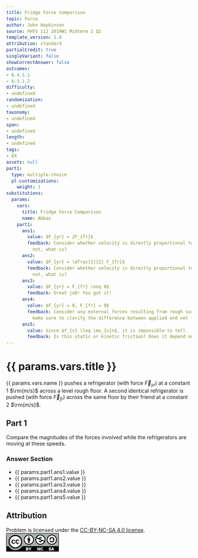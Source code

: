 ```yaml
---
title: Fridge Force Comparison
topic: Force
author: John Hopkinson
source: PHYS 112 2019W1 Midterm 2 Q2
template_version: 1.4
attribution: standard
partialCredit: true
singleVariant: false
showCorrectAnswer: false
outcomes:
- 6.4.1.1
- 6.5.1.2
difficulty:
- undefined
randomization:
- undefined
taxonomy:
- undefined
span:
- undefined
length:
- undefined
tags:
- EX
assets: null
part1:
  type: multiple-choice
  pl-customizations:
    weight: 1
substitutions:
  params:
    vars:
      title: Fridge Force Comparison
      name: Abbas
    part1:
      ans1:
        value: $F_{yr} = 2F_{fr}$
        feedback: Consider whether velocity is directly proportional to force! If
          not, what is?
      ans2:
        value: $F_{yr} = \dfrac{1}{2} F_{fr}$
        feedback: Consider whether velocity is directly proportional to force! If
          not, what is?
      ans3:
        value: $F_{yr} = F_{fr} \neq 0$
        feedback: Great job! You got it!
      ans4:
        value: $F_{yr} = 0, F_{fr} = 0$
        feedback: Consider any external forces resulting from rough surfaces! Also,
          make sure to clarify the difference between applied and net force.
      ans5:
        value: Since $f_{s} \leq \mu_{s}n$, it is impossible to tell
        feedback: Is this static or kinetic friction? Does it depend on speed?
---
```

# {{ params.vars.title }}
{{ params.vars.name }} pushes a refrigerator (with force $\vec{F}_{yr}$) at a constant 1 $\rm{m/s}$ across a level rough floor. A second identical refrigerator is pushed (with force $\vec{F}_{fr}$) across the same floor by their friend at a constant 2 $\rm{m/s}$.

## Part 1

Compare the magnitudes of the forces involved while the refrigerators are moving at these speeds.

### Answer Section

- {{ params.part1.ans1.value }}
- {{ params.part1.ans2.value }}
- {{ params.part1.ans3.value }}
- {{ params.part1.ans4.value }}
- {{ params.part1.ans5.value }}

## Attribution

Problem is licensed under the [CC-BY-NC-SA 4.0 license](https://creativecommons.org/licenses/by-nc-sa/4.0/).<br> ![The Creative Commons 4.0 license requiring attribution-BY, non-commercial-NC, and share-alike-SA license.](https://raw.githubusercontent.com/firasm/bits/master/by-nc-sa.png)